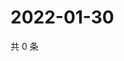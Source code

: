 # 2022-01-30

共 0 条

<!-- BEGIN WEIBO -->
<!-- 最后更新时间 Sun Jan 30 2022 19:00:56 GMT+0800 (China Standard Time) -->

<!-- END WEIBO -->
